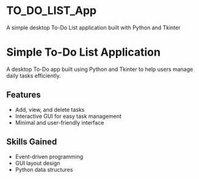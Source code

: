 # TO_DO_LIST_App
A simple desktop To-Do List application built with Python and Tkinter
# Simple To-Do List Application

A desktop To-Do app built using Python and Tkinter to help users manage daily tasks efficiently.

## Features
- Add, view, and delete tasks
- Interactive GUI for easy task management
- Minimal and user-friendly interface

## Skills Gained
- Event-driven programming
- GUI layout design
- Python data structures

 
